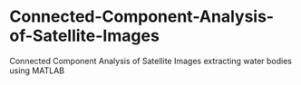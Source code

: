 # Connected-Component-Analysis-of-Satellite-Images
Connected Component Analysis of Satellite Images extracting water bodies using MATLAB 
